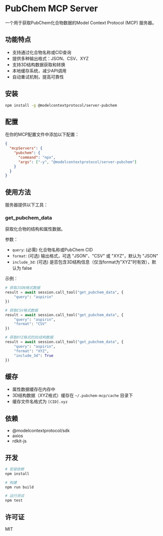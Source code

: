 # PubChem MCP Server

一个用于获取PubChem化合物数据的Model Context Protocol (MCP) 服务器。

## 功能特点

- 支持通过化合物名称或CID查询
- 提供多种输出格式：JSON、CSV、XYZ
- 支持3D结构数据获取和转换
- 本地缓存系统，减少API调用
- 自动重试机制，提高可靠性

## 安装

```bash
npm install -g @modelcontextprotocol/server-pubchem
```

## 配置

在你的MCP配置文件中添加以下配置：

```json
{
  "mcpServers": {
    "pubchem": {
      "command": "npx",
      "args": ["-y", "@modelcontextprotocol/server-pubchem"]
    }
  }
}
```

## 使用方法

服务器提供以下工具：

### get_pubchem_data

获取化合物的结构和属性数据。

参数：
- `query`: (必需) 化合物名称或PubChem CID
- `format`: (可选) 输出格式，可选 "JSON"、"CSV" 或 "XYZ"，默认为 "JSON"
- `include_3d`: (可选) 是否包含3D结构信息（仅当format为"XYZ"时有效），默认为 false

示例：

```python
# 获取JSON格式数据
result = await session.call_tool("get_pubchem_data", {
    "query": "aspirin"
})

# 获取CSV格式数据
result = await session.call_tool("get_pubchem_data", {
    "query": "aspirin",
    "format": "CSV"
})

# 获取XYZ格式的3D结构数据
result = await session.call_tool("get_pubchem_data", {
    "query": "aspirin",
    "format": "XYZ",
    "include_3d": True
})
```

## 缓存

- 属性数据缓存在内存中
- 3D结构数据（XYZ格式）缓存在 `~/.pubchem-mcp/cache` 目录下
- 缓存文件名格式为 `[CID].xyz`

## 依赖

- @modelcontextprotocol/sdk
- axios
- rdkit-js

## 开发

```bash
# 安装依赖
npm install

# 构建
npm run build

# 运行测试
npm test
```

## 许可证

MIT
